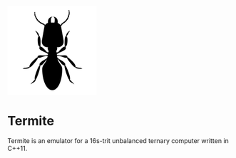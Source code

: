 ![Termite icon](./icon.png)
# Termite
Termite is an emulator for a 16s-trit unbalanced ternary computer written in C++11.